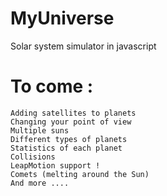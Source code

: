 MyUniverse
==========

Solar system simulator in javascript

To come :
=========
    Adding satellites to planets
    Changing your point of view
    Multiple suns
    Different types of planets
    Statistics of each planet
    Collisions
    LeapMotion support !
    Comets (melting around the Sun)
    And more ....